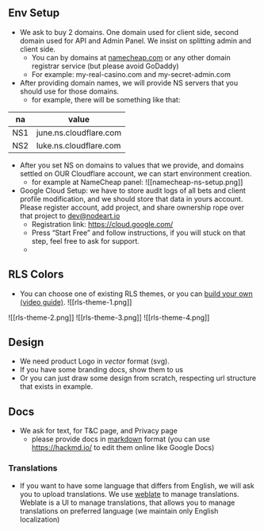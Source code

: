 ## Env Setup
- We ask to buy 2 domains. One domain used for client side, second domain used for API and Admin Panel. We insist on splitting admin and client side.
	- You can by domains at [namecheap.com](https://namecheap.com) or any other domain registrar service (but please avoid GoDaddy)
	- For example: my-real-casino.com and my-secret-admin.com
- After providing domain names, we will provide NS servers that you should use for those domains.
	- for example, there will be something like that: 

| na  | value                  |
| --- | ---------------------- |
| NS1 | june.ns.cloudflare.com |
| NS2 | luke.ns.cloudflare.com |

- After you set NS on domains to values that we provide, and domains settled on OUR Cloudflare account, we can start environment creation.
	- for example at NameCheap panel:
![[namecheap-ns-setup.png]]
- Google Cloud Setup: we have to store audit logs of all bets and client profile modification, and we should store that data in yours account. Please register account, add project, and share ownership rope over that project to dev@nodeart.io
	- Registration link: https://cloud.google.com/ 
	- Press “Start Free” and follow instructions, if you will stuck on that step, feel free to ask for support.
	- 
## RLS Colors
- You can choose one of existing RLS themes, or you can [build your own (video guide)](https://youtu.be/QCfXKaZYKYc).
![[rls-theme-1.png]]

![[rls-theme-2.png]]
![[rls-theme-3.png]]
![[rls-theme-4.png]]

## Design
- We need product Logo in *vector* format (svg).
- If you have some branding docs, show them to us
- Or you can just draw some design from scratch, respecting url structure that exists in example.

## Docs
- We ask for text, for T&C page, and Privacy page
	- please provide docs in [markdown](https://commonmark.org/) format (you can use https://hackmd.io/ to edit them online like Google Docs)
### Translations
- If you want to have some language that differs from English, we will ask you to upload translations. We use [weblate](https://weblate.org/) to manage translations. Weblate is a UI to manage translations, that allows you to manage translations on preferred language (we maintain only English localization)
